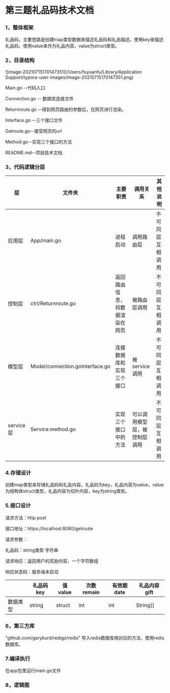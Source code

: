# 第三题礼品码技术文档

### 1，整体框架

礼品码，主要思路是创建map类型数据来描述礼品码和礼品描述。使用key来描述礼品码，使用value来作为礼品内容，value为struct类型。

### 2，目录结构

![image-20210715170147351](/Users/fuyuanfu/Library/Application Support/typora-user-images/image-20210715170147351.png)

Main.go  --代码入口

Connection.go -- 数据库连接文件

Returnroute.go --得到网页路由的参数后，在网页进行渲染。

Interface.go --三个接口文件

Getroute.go--接受网页的url

Method.go--实现三个接口的方法

README.md--项目技术文档

### 3，代码逻辑分层

| 层        | 文件夹                          | 主要职责                       | 调用关系                     | 其他说明         |
| --------- | ------------------------------- | ------------------------------ | ---------------------------- | ---------------- |
| 应用层    | App/main.go                     | 进程启动                       | 调用路由层                   | 不可同层互相调用 |
| 控制层    | ctrl/Returnroute.go             | 返回路由信息，将数据渲染在网页 | 被路由层调用                 | 不可同层互相调用 |
| 模型层    | Model/connection.goInterface.go | 连接数据库和实现三个接口       | 被service调用                | 不可同层互相调用 |
| service层 | Service.method.go               | 实现三个接口中的方法           | 可以调用模型层，被控制层调用 | 不可同层互相调用 |

### 4.存储设计

创建map类型来存储礼品码和礼品内容。礼品码为key，礼品内容为value，value为结构体struct类型，礼品内容为切片内容，key为string类型。

### 5.接口设计

请求方法：http post

接口地址：https://localhost:8080/getroute

请求参数：

礼品码：string类型 字符串

请求响应：返回用户的奖励内容，一个字符数组

响应状态码：服务端未启动

|          | 礼品码key | 值value | 次数remain | 有效期date | 礼品内容gift |
| -------- | --------- | ------- | ---------- | ---------- | ------------ |
| 数据类型 | string    | struct  | int        | int        | String[]     |



### 6，第三方库

"github.com/garyburd/redigo/redis"  导入redis数据库相对应的方法，使用redis数据库。

### 7.编译执行

在app包里运行main.go文件

### 

### 8，逻辑图



